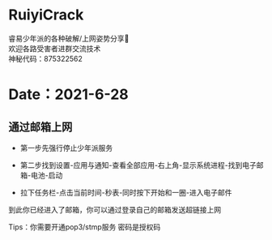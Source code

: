 # RuiyiCrack
睿易少年派的各种破解/上网姿势分享🔔</br>
欢迎各路受害者进群交流技术</br>
神秘代码：875322562

# Date：2021-6-28

## 通过邮箱上网

* 第一步先强行停止少年派服务

* 第二步找到设置-应用与通知-查看全部应用-右上角-显示系统进程-找到电子邮箱-电池-启动
* 拉下任务栏-点击当前时间-秒表-同时按下开始和一圈-进入电子邮件

到此你已经进入了邮箱，你可以通过登录自己的邮箱发送超链接上网

Tips：你需要开通pop3/stmp服务 密码是授权码

